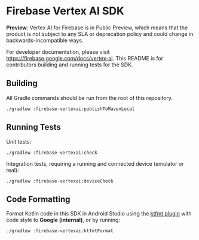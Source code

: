 # Firebase Vertex AI SDK

**Preview**: Vertex AI for Firebase is in Public Preview, which means that the product is
not subject to any SLA or deprecation policy and could change in backwards-incompatible
ways.

For developer documentation, please visit https://firebase.google.com/docs/vertex-ai.
This README is for contributors building and running tests for the SDK.

## Building

All Gradle commands should be run from the root of this repository.

`./gradlew :firebase-vertexai:publishToMavenLocal`

## Running Tests

Unit tests:

`./gradlew :firebase-vertexai:check`

Integration tests, requiring a running and connected device (emulator or real):

`./gradlew :firebase-vertexai:deviceCheck`

## Code Formatting

Format Kotlin code in this SDK in Android Studio using
the [ktfmt plugin](https://plugins.jetbrains.com/plugin/14912-ktfmt) with code style to
**Google (internal)**, or by running:

`./gradlew :firebase-vertexai:ktfmtFormat`
